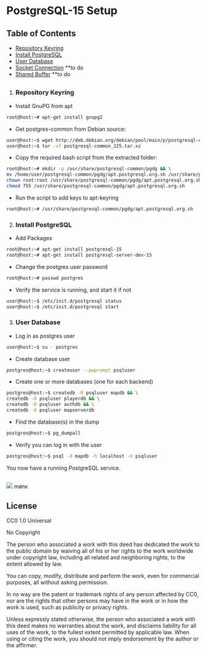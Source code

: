 PostgreSQL-15 Setup
===================
Table of Contents
------------------
   - [Repository Keyring](#repository-keyring)
   - [Install PostgreSQL](#install-postgresql)
   - [User Database](#user-database)
   - [Socket Connection](#socket-connection) **to do
   - [Shared Buffer](#shared-buffer) **to do
##

1. ### Repository Keyring

- Install GnuPG from apt
```sh
root@host:~# apt-get install gnupg2
```

- Get postgres-common from Debian source:
```sh
user@host:~$ wget http://deb.debian.org/debian/pool/main/p/postgresql-common/postgresql-common_225.tar.xz
user@host:~$ tar -xf postgresql-common_225.tar.xz
```

- Copy the required bash script from the extracted folder:
```sh
root@host:~# mkdir -p /usr/share/postgresql-common/pgdg && \
mv /home/user/postgresql-common/pgdg/apt.postgresql.org.sh /usr/share/postgresql-common/pgdg/ && \
chown root:root /usr/share/postgresql-common/pgdg/apt.postgresql.org.sh && \
chmod 755 /usr/share/postgresql-common/pgdg/apt.postgresql.org.sh
```

- Run the script to add keys to apt-keyring
```sh
root@host:~# /usr/share/postgresql-common/pgdg/apt.postgresql.org.sh
```

2. ### Install PostgreSQL
- Add Packages
```sh
root@host:~# apt-get install postgresql-15
root@host:~# apt-get install postgresql-server-dev-15
```

- Change the postgres user password
```sh
root@host:~# passwd postgres
```

- Verify the service is running, and start it if not
```sh
user@host:~$ /etc/init.d/postgresql status
user@host:~$ /etc/init.d/postgresql start
```

3. ### User Database
- Log in as postgres user
```sh
user@host:~$ su - postgres
```

- Create database user
```sh
postgres@host:~$ createuser --pwprompt psqluser
```

- Create one or more databases (one for each backend)
```sh
postgres@host:~$ createdb -O psqluser mapdb && \
createdb -O psqluser playerdb && \
createdb -O psqluser authdb && \
createdb -O psqluser mapserverdb
```

- Find the database(s) in the dump
```sh
postgres@host:~$ pg_dumpall
```

- Verify you can log in with the user
```sh
postgres@host:~$ psql -d mapdb -h localhost -U psqluser
```

You now have a running PostgreSQL service.


##
<img decoding="async" loading="lazy" src="https://cdn.discordapp.com/emojis/1194038093775376455.webp?size=64&quality=lossless">
mønκ

##
License
-------
CC0 1.0 Universal

No Copyright

The person who associated a work with this deed has dedicated the work to the public domain by waiving all of his or her rights to the work worldwide under copyright law, including all related and neighboring rights, to the extent allowed by law.

You can copy, modify, distribute and perform the work, even for commercial purposes, all without asking permission.

In no way are the patent or trademark rights of any person affected by CC0, nor are the rights that other persons may have in the work or in how the work is used, such as publicity or privacy rights.

Unless expressly stated otherwise, the person who associated a work with this deed makes no warranties about the work, and disclaims liability for all uses of the work, to the fullest extent permitted by applicable law.
When using or citing the work, you should not imply endorsement by the author or the affirmer.